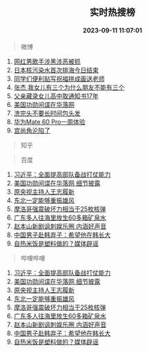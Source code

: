<div align="center"><h2>实时热搜榜</h2><h4>2023-09-11 11:07:01</h4></div>

> 微博  

1. [网红男歌手涉黑涉恶被抓](https://s.weibo.com/weibo?q=%23%E7%BD%91%E7%BA%A2%E7%94%B7%E6%AD%8C%E6%89%8B%E6%B6%89%E9%BB%91%E6%B6%89%E6%81%B6%E8%A2%AB%E6%8A%93%23&t=31&band_rank=1&Refer=top)<br />
2. [日本核污染水首次排海今日结束](https://s.weibo.com/weibo?q=%23%E6%97%A5%E6%9C%AC%E6%A0%B8%E6%B1%A1%E6%9F%93%E6%B0%B4%E9%A6%96%E6%AC%A1%E6%8E%92%E6%B5%B7%E4%BB%8A%E6%97%A5%E7%BB%93%E6%9D%9F%23&t=31&band_rank=2&Refer=top)<br />
3. [同学们便利贴写祝福拼成画送老师](https://s.weibo.com/weibo?q=%23%E5%90%8C%E5%AD%A6%E4%BB%AC%E4%BE%BF%E5%88%A9%E8%B4%B4%E5%86%99%E7%A5%9D%E7%A6%8F%E6%8B%BC%E6%88%90%E7%94%BB%E9%80%81%E8%80%81%E5%B8%88%23&t=31&band_rank=3&Refer=top)<br />
4. [张杰 我女儿有三个为什么朋友不能有三个](https://s.weibo.com/weibo?q=%E5%BC%A0%E6%9D%B0%20%E6%88%91%E5%A5%B3%E5%84%BF%E6%9C%89%E4%B8%89%E4%B8%AA%E4%B8%BA%E4%BB%80%E4%B9%88%E6%9C%8B%E5%8F%8B%E4%B8%8D%E8%83%BD%E6%9C%89%E4%B8%89%E4%B8%AA&t=31&band_rank=4&Refer=top)<br />
5. [父亲藏录女儿高中取通知书17年](https://s.weibo.com/weibo?q=%23%E7%88%B6%E4%BA%B2%E8%97%8F%E5%BD%95%E5%A5%B3%E5%84%BF%E9%AB%98%E4%B8%AD%E5%8F%96%E9%80%9A%E7%9F%A5%E4%B9%A617%E5%B9%B4%23&t=31&band_rank=5&Refer=top)<br />
6. [美国功勋间谍在华落网](https://s.weibo.com/weibo?q=%23%E7%BE%8E%E5%9B%BD%E5%8A%9F%E5%8B%8B%E9%97%B4%E8%B0%8D%E5%9C%A8%E5%8D%8E%E8%90%BD%E7%BD%91%23&t=31&band_rank=6&Refer=top)<br />
7. [洗完头不要长时间包头发](https://s.weibo.com/weibo?q=%E6%B4%97%E5%AE%8C%E5%A4%B4%E4%B8%8D%E8%A6%81%E9%95%BF%E6%97%B6%E9%97%B4%E5%8C%85%E5%A4%B4%E5%8F%91&t=31&band_rank=7&Refer=top)<br />
8. [华为Mate 60 Pro一周体验](https://s.weibo.com/weibo?q=%E5%8D%8E%E4%B8%BAMate%2060%20Pro%E4%B8%80%E5%91%A8%E4%BD%93%E9%AA%8C&t=31&band_rank=8&Refer=top)<br />
9. [宫尚角沦陷了](https://s.weibo.com/weibo?q=%23%E5%AE%AB%E5%B0%9A%E8%A7%92%E6%B2%A6%E9%99%B7%E4%BA%86%23&t=31&band_rank=9&Refer=top)<br />

> 知乎  


> 百度  

1. [习近平：全面提高部队备战打仗能力](https://www.baidu.com/s?wd=%E4%B9%A0%E8%BF%91%E5%B9%B3%EF%BC%9A%E5%85%A8%E9%9D%A2%E6%8F%90%E9%AB%98%E9%83%A8%E9%98%9F%E5%A4%87%E6%88%98%E6%89%93%E4%BB%97%E8%83%BD%E5%8A%9B&sa=fyb_news&rsv_dl=fyb_news)<br />
2. [美国功勋间谍在华落网 细节披露](https://www.baidu.com/s?wd=%E7%BE%8E%E5%9B%BD%E5%8A%9F%E5%8B%8B%E9%97%B4%E8%B0%8D%E5%9C%A8%E5%8D%8E%E8%90%BD%E7%BD%91+%E7%BB%86%E8%8A%82%E6%8A%AB%E9%9C%B2&sa=fyb_news&rsv_dl=fyb_news)<br />
3. [原央视主持人王志履新](https://www.baidu.com/s?wd=%E5%8E%9F%E5%A4%AE%E8%A7%86%E4%B8%BB%E6%8C%81%E4%BA%BA%E7%8E%8B%E5%BF%97%E5%B1%A5%E6%96%B0&sa=fyb_news&rsv_dl=fyb_news)<br />
4. [东北一定能够重振雄风](https://www.baidu.com/s?wd=%E4%B8%9C%E5%8C%97%E4%B8%80%E5%AE%9A%E8%83%BD%E5%A4%9F%E9%87%8D%E6%8C%AF%E9%9B%84%E9%A3%8E&sa=fyb_news&rsv_dl=fyb_news)<br />
5. [摩洛哥强震破坏力相当于25枚核弹](https://www.baidu.com/s?wd=%E6%91%A9%E6%B4%9B%E5%93%A5%E5%BC%BA%E9%9C%87%E7%A0%B4%E5%9D%8F%E5%8A%9B%E7%9B%B8%E5%BD%93%E4%BA%8E25%E6%9E%9A%E6%A0%B8%E5%BC%B9&sa=fyb_news&rsv_dl=fyb_news)<br />
6. [广东多人往海里放生60多箱矿泉水](https://www.baidu.com/s?wd=%E5%B9%BF%E4%B8%9C%E5%A4%9A%E4%BA%BA%E5%BE%80%E6%B5%B7%E9%87%8C%E6%94%BE%E7%94%9F60%E5%A4%9A%E7%AE%B1%E7%9F%BF%E6%B3%89%E6%B0%B4&sa=fyb_news&rsv_dl=fyb_news)<br />
7. [赵本山新剧讽刺娱乐圈 内涵好声音](https://www.baidu.com/s?wd=%E8%B5%B5%E6%9C%AC%E5%B1%B1%E6%96%B0%E5%89%A7%E8%AE%BD%E5%88%BA%E5%A8%B1%E4%B9%90%E5%9C%88+%E5%86%85%E6%B6%B5%E5%A5%BD%E5%A3%B0%E9%9F%B3&sa=fyb_news&rsv_dl=fyb_news)<br />
8. [中国男子赴韩弃子：希望他在韩长大](https://www.baidu.com/s?wd=%E4%B8%AD%E5%9B%BD%E7%94%B7%E5%AD%90%E8%B5%B4%E9%9F%A9%E5%BC%83%E5%AD%90%EF%BC%9A%E5%B8%8C%E6%9C%9B%E4%BB%96%E5%9C%A8%E9%9F%A9%E9%95%BF%E5%A4%A7&sa=fyb_news&rsv_dl=fyb_news)<br />
9. [自热米饭是塑料做的？媒体辟谣](https://www.baidu.com/s?wd=%E8%87%AA%E7%83%AD%E7%B1%B3%E9%A5%AD%E6%98%AF%E5%A1%91%E6%96%99%E5%81%9A%E7%9A%84%EF%BC%9F%E5%AA%92%E4%BD%93%E8%BE%9F%E8%B0%A3&sa=fyb_news&rsv_dl=fyb_news)<br />

> 哔哩哔哩  

1. [习近平：全面提高部队备战打仗能力](https://www.baidu.com/s?wd=%E4%B9%A0%E8%BF%91%E5%B9%B3%EF%BC%9A%E5%85%A8%E9%9D%A2%E6%8F%90%E9%AB%98%E9%83%A8%E9%98%9F%E5%A4%87%E6%88%98%E6%89%93%E4%BB%97%E8%83%BD%E5%8A%9B&sa=fyb_news&rsv_dl=fyb_news)<br />
2. [美国功勋间谍在华落网 细节披露](https://www.baidu.com/s?wd=%E7%BE%8E%E5%9B%BD%E5%8A%9F%E5%8B%8B%E9%97%B4%E8%B0%8D%E5%9C%A8%E5%8D%8E%E8%90%BD%E7%BD%91+%E7%BB%86%E8%8A%82%E6%8A%AB%E9%9C%B2&sa=fyb_news&rsv_dl=fyb_news)<br />
3. [原央视主持人王志履新](https://www.baidu.com/s?wd=%E5%8E%9F%E5%A4%AE%E8%A7%86%E4%B8%BB%E6%8C%81%E4%BA%BA%E7%8E%8B%E5%BF%97%E5%B1%A5%E6%96%B0&sa=fyb_news&rsv_dl=fyb_news)<br />
4. [东北一定能够重振雄风](https://www.baidu.com/s?wd=%E4%B8%9C%E5%8C%97%E4%B8%80%E5%AE%9A%E8%83%BD%E5%A4%9F%E9%87%8D%E6%8C%AF%E9%9B%84%E9%A3%8E&sa=fyb_news&rsv_dl=fyb_news)<br />
5. [摩洛哥强震破坏力相当于25枚核弹](https://www.baidu.com/s?wd=%E6%91%A9%E6%B4%9B%E5%93%A5%E5%BC%BA%E9%9C%87%E7%A0%B4%E5%9D%8F%E5%8A%9B%E7%9B%B8%E5%BD%93%E4%BA%8E25%E6%9E%9A%E6%A0%B8%E5%BC%B9&sa=fyb_news&rsv_dl=fyb_news)<br />
6. [广东多人往海里放生60多箱矿泉水](https://www.baidu.com/s?wd=%E5%B9%BF%E4%B8%9C%E5%A4%9A%E4%BA%BA%E5%BE%80%E6%B5%B7%E9%87%8C%E6%94%BE%E7%94%9F60%E5%A4%9A%E7%AE%B1%E7%9F%BF%E6%B3%89%E6%B0%B4&sa=fyb_news&rsv_dl=fyb_news)<br />
7. [赵本山新剧讽刺娱乐圈 内涵好声音](https://www.baidu.com/s?wd=%E8%B5%B5%E6%9C%AC%E5%B1%B1%E6%96%B0%E5%89%A7%E8%AE%BD%E5%88%BA%E5%A8%B1%E4%B9%90%E5%9C%88+%E5%86%85%E6%B6%B5%E5%A5%BD%E5%A3%B0%E9%9F%B3&sa=fyb_news&rsv_dl=fyb_news)<br />
8. [中国男子赴韩弃子：希望他在韩长大](https://www.baidu.com/s?wd=%E4%B8%AD%E5%9B%BD%E7%94%B7%E5%AD%90%E8%B5%B4%E9%9F%A9%E5%BC%83%E5%AD%90%EF%BC%9A%E5%B8%8C%E6%9C%9B%E4%BB%96%E5%9C%A8%E9%9F%A9%E9%95%BF%E5%A4%A7&sa=fyb_news&rsv_dl=fyb_news)<br />
9. [自热米饭是塑料做的？媒体辟谣](https://www.baidu.com/s?wd=%E8%87%AA%E7%83%AD%E7%B1%B3%E9%A5%AD%E6%98%AF%E5%A1%91%E6%96%99%E5%81%9A%E7%9A%84%EF%BC%9F%E5%AA%92%E4%BD%93%E8%BE%9F%E8%B0%A3&sa=fyb_news&rsv_dl=fyb_news)<br />
